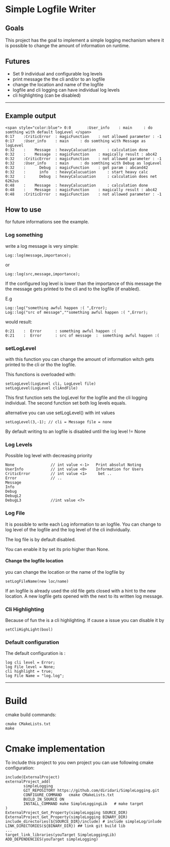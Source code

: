 # Simple Logfile Writer

## Goals
This project has the goal to implement a simple logging mechanism where it is possible to change the amount of 
information on runtime.

## Futures
* Set 9 individual and configurable log levels
* print message the the cli and/or to an logfile
* change the location and name of the logfile
* logfile and cli logging can have individual log levels 
* cli highlighting (can be disabled) 


***

## Example output 

    <span style="color:blue"> 0:0   	:User_info    : main	 : do somthing with default logLevel </span>
    0:17  	:CriticError  : magicFunction	 : not allowed parameter : -1
    0:17  	:User_info    : main	 : do somthing with Message as logLevel
    0:32  	:    Message  : heavyCalucuation	 : calculation done
    0:32  	:    Message  : magicFunction	 : magically result : abc42
    0:32  	:CriticError  : magicFunction	 : not allowed parameter : -1
    0:32  	:User_info    : main	 : do somthing with Debug as logLevel
    0:32  	:      Debug  : magicFunction	 : got param : abcand42
    0:32  	:      info   : heavyCalucuation	 : start heavy calc
    0:32  	:      Debug  : heavyCalucuation	 : calculation does net 6262us
    0:48  	:    Message  : heavyCalucuation	 : calculation done
    0:48  	:    Message  : magicFunction	 : magically result : abc42
    0:48  	:CriticError  : magicFunction	 : not allowed parameter : -1
    
## How to use
for future informations see the example.
### Log something
write a log message is very simple:

    Log::log(message,importance);
or

    Log::log(src,message,importance);
        
If the configured log level is lower than the importance of this message the the message gets printed to the cli and to 
the logfile (if enabled).

E.g

    Log::log("something awful happen :( ",Error);
    Log::log("src of message",""something awful happen :( ",Error);
would result:

    0:21  	:  Error      : something awful happen :(
    0:21  	:  Error      : src of message  :  something awful happen :(
  
### setLogLevel
with this function you can change the amount of information witch gets printed to the cli or tho the logfile.

This functions is overloaded with:

    setLogLevel(LogLevel cli, LogLevel file) 
    setLogLevel(LogLevel cliAndFile)
This first function sets the logLevel for the logfile and the cli logging individual.
The second function set both log levels equals.

alternative you can use setLogLevel() with int values

    setLogLevel(3,-1); // cli = Message file = none
By default writing to an logfile is disabled until the log level != None

    
### Log Levels
Possible log level with decreasing priority

    None                // int value <-1>   Print absolut Noting
    UserInfo            // int value <0>    Information for Users
    CriticError         // int value <1>     bet .. 
    Error               // ..
    Message
    Info
    Debug 
    DebugL2 
    DebugL3             //int value <7>    
     
### Log File
It is possible to write each Log information to an logfile. 
You can change to log level of the logfile and the log level of the cli individually.

The log file is by default disabled. 

You can  enable it by set its prio higher than None.

#### Change the logfile location
you can change the location or the name of the logfile by 

    setLogFileName(new loc/name)
If an logfile is already used the old file gets closed with a hint to the new location.
A new logfile gets opened with the next to its written log message.
### Cli Highlighting 
Because of fun the is a cli highlighting. 
If cause a issue you can disable it by 

    setCliHighLight(bool)
    
### Default configuration
The default configuration is : 

    log cli level = Error;
    log File level = None;
    cli highlight = true;
    log File Name = "log.log";
    
 ***
 # Build
 cmake build commands:
 
 	cmake CMakeLists.txt
	make 
	
 # Cmake implementation 
 To include this project to you own project you can use following cmake configuration:
 
    include(ExternalProject)
    externalProject_add(
            simpleLogging
            GIT_REPOSITORY https://github.com/diridari/SimpleLogging.git
            CONFIGURE_COMMAND   cmake CMakeLists.txt
            BUILD_IN_SOURCE ON
            INSTALL_COMMAND make SimpleLoggingLib   # make target
    )
    ExternalProject_Get_Property(simpleLogging SOURCE_DIR)
    ExternalProject_Get_Property(simpleLogging BINARY_DIR)
    include_directories(${SOURCE_DIR}/include) # include simpleLog/inlude
    LINK_DIRECTORIES(${BINARY_DIR}) ## link git build lib
	...
    target_link_libraries(youTarget SimpleLoggingLib)
    ADD_DEPENDENCIES(youTarget simpleLogging)

